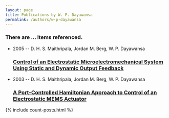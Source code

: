 ```yaml
---
layout: page
title: Publications by W. P. Dayawansa
permalink: /authors/w-p-dayawansa
---
```


<h3 id="number-posts">There are ... items referenced.</h3>
<ul class="post-list">
<li><span class='post-meta'>2005 -- D. H. S. Maithripala, Jordan M. Berg, W. P. Dayawansa</span><h3><a class='post-link' href="{{ site.baseurl }}/control-of-an-electrostatic-microelectromechanical-system-using-static-and-dynamic-output-feedback">Control of an Electrostatic Microelectromechanical System Using Static and Dynamic Output Feedback</a></h3></li>
<li><span class='post-meta'>2003 -- D. H. S. Maithripala, Jordan M. Berg, W. P. Dayawansa</span><h3><a class='post-link' href="{{ site.baseurl }}/a-port-controlled-hamiltonian-approach-to-control-of-an-electrostatic-mems-actuator">A Port-Controlled Hamiltonian Approach to Control of an Electrostatic MEMS Actuator</a></h3></li>

</ul>
{% include count-posts.html %}
